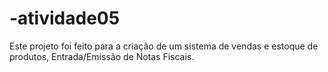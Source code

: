 # -atividade05
Este projeto foi feito para a criação de um sistema de vendas e estoque de produtos,
Entrada/Emissão de Notas Fiscais.
